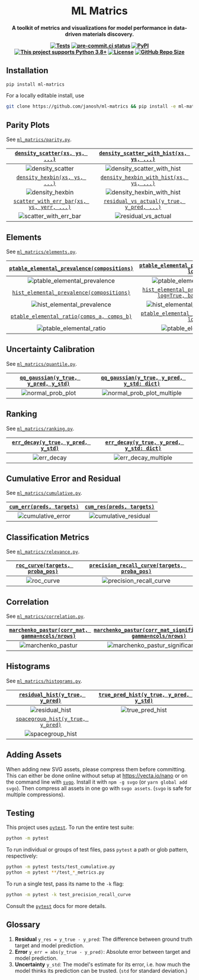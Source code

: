 <h1 align="center">ML Matrics</h1>

<h4 align="center">

A toolkit of metrics and visualizations for model performance in data-driven materials discovery.

[![Tests](https://github.com/janosh/ml-matrics/workflows/Tests/badge.svg)](https://github.com/janosh/ml-matrics/actions)
[![pre-commit.ci status](https://results.pre-commit.ci/badge/github/janosh/ml-matrics/main.svg)](https://results.pre-commit.ci/latest/github/janosh/ml-matrics/main)
[![PyPI](https://img.shields.io/pypi/v/ml-matrics)](https://pypi.org/project/ml-matrics)
[![This project supports Python 3.8+](https://img.shields.io/badge/Python-3.8+-blue.svg)](https://python.org/downloads)
[![License](https://img.shields.io/github/license/janosh/ml-matrics?label=License)](/license)
[![GitHub Repo Size](https://img.shields.io/github/repo-size/janosh/ml-matrics?label=Repo+Size)](https://github.com/janosh/ml-matrics/graphs/contributors)

</h4>

## Installation

```sh
pip install ml-matrics
```

For a locally editable install, use

```sh
git clone https://github.com/janosh/ml-matrics && pip install -e ml-matrics
```

## Parity Plots

See [`ml_matrics/parity.py`](ml_matrics/parity.py).

|      [`density_scatter(xs, ys, ...)`](ml_matrics/parity.py)       | [`density_scatter_with_hist(xs, ys, ...)`](ml_matrics/parity.py)  |
| :---------------------------------------------------------------: | :---------------------------------------------------------------: |
|                       ![density_scatter][]                        |                  ![density_scatter_with_hist][]                   |
|       [`density_hexbin(xs, ys, ...)`](ml_matrics/parity.py)       |  [`density_hexbin_with_hist(xs, ys, ...)`](ml_matrics/parity.py)  |
|                        ![density_hexbin][]                        |                   ![density_hexbin_with_hist][]                   |
| [`scatter_with_err_bar(xs, ys, yerr, ...)`](ml_matrics/parity.py) | [`residual_vs_actual(y_true, y_pred, ...)`](ml_matrics/parity.py) |
|                     ![scatter_with_err_bar][]                     |                      ![residual_vs_actual][]                      |

## Elements

See [`ml_matrics/elements.py`](ml_matrics/elements.py).

| [`ptable_elemental_prevalence(compositions)`](ml_matrics/elements.py) |          [`ptable_elemental_prevalence(compositions, log=True)`](ml_matrics/elements.py)          |
| :-------------------------------------------------------------------: | :-----------------------------------------------------------------------------------------------: |
|                   ![ptable_elemental_prevalence][]                    |                               ![ptable_elemental_prevalence_log][]                                |
|  [`hist_elemental_prevalence(compositions)`](ml_matrics/elements.py)  | [`hist_elemental_prevalence(compositions, log=True, bar_values='count')`](ml_matrics/elements.py) |
|                    ![hist_elemental_prevalence][]                     |                             ![hist_elemental_prevalence_log_count][]                              |
| [`ptable_elemental_ratio(comps_a, comps_b)`](ml_matrics/elements.py)  |          [`ptable_elemental_ratio(comps_b, comps_a, log=True)`](ml_matrics/elements.py)           |
|                      ![ptable_elemental_ratio][]                      |                                  ![ptable_elemental_ratio_log][]                                  |

## Uncertainty Calibration

See [`ml_matrics/quantile.py`](ml_matrics/quantile.py).

| [`qq_gaussian(y_true, y_pred, y_std)`](ml_matrics/quantile.py) | [`qq_gaussian(y_true, y_pred, y_std: dict)`](ml_matrics/quantile.py) |
| :------------------------------------------------------------: | :------------------------------------------------------------------: |
|                     ![normal_prob_plot][]                      |                    ![normal_prob_plot_multiple][]                    |

## Ranking

See [`ml_matrics/ranking.py`](ml_matrics/ranking.py).

| [`err_decay(y_true, y_pred, y_std)`](ml_matrics/ranking.py) | [`err_decay(y_true, y_pred, y_std: dict)`](ml_matrics/ranking.py) |
| :---------------------------------------------------------: | :---------------------------------------------------------------: |
|                       ![err_decay][]                        |                      ![err_decay_multiple][]                      |

## Cumulative Error and Residual

See [`ml_matrics/cumulative.py`](ml_matrics/cumulative.py).

| [`cum_err(preds, targets)`](ml_matrics/cumulative.py) | [`cum_res(preds, targets)`](ml_matrics/cumulative.py) |
| :---------------------------------------------------: | :---------------------------------------------------: |
|                 ![cumulative_error][]                 |               ![cumulative_residual][]                |

## Classification Metrics

See [`ml_matrics/relevance.py`](ml_matrics/relevance.py).

| [`roc_curve(targets, proba_pos)`](ml_matrics/relevance.py) | [`precision_recall_curve(targets, proba_pos)`](ml_matrics/relevance.py) |
| :--------------------------------------------------------: | :---------------------------------------------------------------------: |
|                       ![roc_curve][]                       |                       ![precision_recall_curve][]                       |

## Correlation

See [`ml_matrics/correlation.py`](ml_matrics/correlation.py).

| [`marchenko_pastur(corr_mat, gamma=ncols/nrows)`](ml_matrics/correlation.py) | [`marchenko_pastur(corr_mat_significant_eval, gamma=ncols/nrows)`](ml_matrics/correlation.py) |
| :--------------------------------------------------------------------------: | :-------------------------------------------------------------------------------------------: |
|                            ![marchenko_pastur][]                             |                            ![marchenko_pastur_significant_eval][]                             |

## Histograms

See [`ml_matrics/histograms.py`](ml_matrics/histograms.py).

|  [`residual_hist(y_true, y_pred)`](ml_matrics/histograms.py)  | [`true_pred_hist(y_true, y_pred, y_std)`](ml_matrics/histograms.py) |
| :-----------------------------------------------------------: | :-----------------------------------------------------------------: |
|                      ![residual_hist][]                       |                         ![true_pred_hist][]                         |
| [`spacegroup_hist(y_true, y_pred)`](ml_matrics/histograms.py) |                                                                     |
|                     ![spacegroup_hist][]                      |                                                                     |

## Adding Assets

When adding new SVG assets, please compress them before committing. This can either be done online without setup at <https://vecta.io/nano> or on the command line with [`svgo`](https://github.com/svg/svgo). Install it with `npm -g svgo` (or `yarn global add svgo`). Then compress all assets in one go with `svgo assets`. (`svgo` is safe for multiple compressions).

## Testing

This project uses [`pytest`](https://docs.pytest.org/en/stable/usage.html). To run the entire test suite:

```sh
python -m pytest
```

To run individual or groups of test files, pass `pytest` a path or glob pattern, respectively:

```sh
python -m pytest tests/test_cumulative.py
python -m pytest **/test_*_metrics.py
```

To run a single test, pass its name to the `-k` flag:

```sh
python -m pytest -k test_precision_recall_curve
```

Consult the [`pytest`](https://docs.pytest.org/en/stable/usage.html) docs for more details.

## Glossary

1. **Residual** `y_res = y_true - y_pred`: The difference between ground truth target and model prediction.
2. **Error** `y_err = abs(y_true - y_pred)`: Absolute error between target and model prediction.
3. **Uncertainty** `y_std`: The model's estimate for its error, i.e. how much the model thinks its prediction can be trusted. (`std` for standard deviation.)

[density_scatter]: https://raw.githubusercontent.com/janosh/ml-matrics/main/assets/density_scatter.svg
[density_scatter_with_hist]: https://raw.githubusercontent.com/janosh/ml-matrics/main/assets/density_scatter_with_hist.svg
[density_hexbin]: https://raw.githubusercontent.com/janosh/ml-matrics/main/assets/density_hexbin.svg
[density_hexbin_with_hist]: https://raw.githubusercontent.com/janosh/ml-matrics/main/assets/density_hexbin_with_hist.svg
[scatter_with_err_bar]: https://raw.githubusercontent.com/janosh/ml-matrics/main/assets/scatter_with_err_bar.svg
[residual_vs_actual]: https://raw.githubusercontent.com/janosh/ml-matrics/main/assets/residual_vs_actual.svg
[ptable_elemental_prevalence]: https://raw.githubusercontent.com/janosh/ml-matrics/main/assets/ptable_elemental_prevalence.svg
[ptable_elemental_prevalence_log]: https://raw.githubusercontent.com/janosh/ml-matrics/main/assets/ptable_elemental_prevalence_log.svg
[hist_elemental_prevalence]: https://raw.githubusercontent.com/janosh/ml-matrics/main/assets/hist_elemental_prevalence.svg
[hist_elemental_prevalence_log_count]: https://raw.githubusercontent.com/janosh/ml-matrics/main/assets/hist_elemental_prevalence_log_count.svg
[ptable_elemental_ratio]: https://raw.githubusercontent.com/janosh/ml-matrics/main/assets/ptable_elemental_ratio.svg
[ptable_elemental_ratio_log]: https://raw.githubusercontent.com/janosh/ml-matrics/main/assets/ptable_elemental_ratio_log.svg
[normal_prob_plot]: https://raw.githubusercontent.com/janosh/ml-matrics/main/assets/normal_prob_plot.svg
[normal_prob_plot_multiple]: https://raw.githubusercontent.com/janosh/ml-matrics/main/assets/normal_prob_plot_multiple.svg
[err_decay]: https://raw.githubusercontent.com/janosh/ml-matrics/main/assets/err_decay.svg
[err_decay_multiple]: https://raw.githubusercontent.com/janosh/ml-matrics/main/assets/err_decay_multiple.svg
[cumulative_error]: https://raw.githubusercontent.com/janosh/ml-matrics/main/assets/cumulative_error.svg
[cumulative_residual]: https://raw.githubusercontent.com/janosh/ml-matrics/main/assets/cumulative_residual.svg
[roc_curve]: https://raw.githubusercontent.com/janosh/ml-matrics/main/assets/roc_curve.svg
[precision_recall_curve]: https://raw.githubusercontent.com/janosh/ml-matrics/main/assets/precision_recall_curve.svg
[marchenko_pastur]: https://raw.githubusercontent.com/janosh/ml-matrics/main/assets/marchenko_pastur.svg
[marchenko_pastur_significant_eval]: https://raw.githubusercontent.com/janosh/ml-matrics/main/assets/marchenko_pastur_significant_eval.svg
[residual_hist]: https://raw.githubusercontent.com/janosh/ml-matrics/main/assets/residual_hist.svg
[true_pred_hist]: https://raw.githubusercontent.com/janosh/ml-matrics/main/assets/true_pred_hist.svg
[spacegroup_hist]: https://raw.githubusercontent.com/janosh/ml-matrics/main/assets/spacegroup_hist.svg
